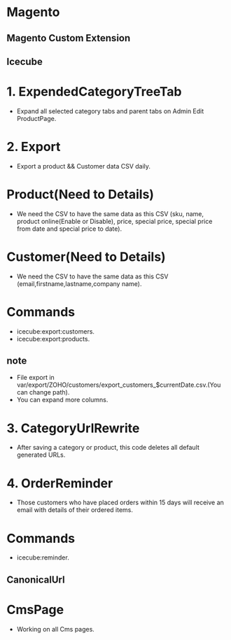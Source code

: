 # Magento

## Magento Custom Extension

## Icecube
# 1. ExpendedCategoryTreeTab 
 *  Expand all selected category tabs and parent tabs on Admin Edit ProductPage.

# 2. Export 
 *  Export a product && Customer data  CSV daily.
 # Product(Need to Details)
   * We need the CSV to have the same data as this CSV (sku, name, product online(Enable or Disable), price, special price, special price from date and special price to date).
 # Customer(Need to Details)
  * We need the CSV to have the same data as this CSV (email,firstname,lastname,company name).
 # Commands
  * icecube:export:customers.
  * icecube:export:products.
  ## note 
   * File export in  var/export/ZOHO/customers/export_customers_$currentDate.csv.(You can change path).
   * You can expand more columns.
  # 3. CategoryUrlRewrite 
  *  After saving a category or product, this code deletes all default generated URLs. 
  # 4. OrderReminder 
  *  Those customers who have placed orders within 15 days will receive an email with details of their  ordered items.
 # Commands 
  * icecube:reminder.


## CanonicalUrl
 # CmsPage
 * Working  on  all Cms pages.

   